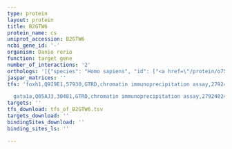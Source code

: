 ```yaml
---
type: protein
layout: protein
title: B2GTW6
protein_name: cs
uniprot_accession: B2GTW6
ncbi_gene_id: '-'
organism: Danio rerio
function: target gene
number_of_interactions: '2'
orthologs: '[{"species": "Homo sapiens", "id": ["<a href=\"/protein/o75390\">O75390</a>"]}, {"species": "Mus musculus", "id": ["<a href=\"/protein/q9czu6\">Q9CZU6</a>"]}, {"species": "Rattus norvegicus", "id": ["<a href=\"/protein/g3v936\">G3V936</a>"]}, {"species": "Drosophila melanogaster", "id": ["<a href=\"/protein/q9w401\">Q9W401</a>"]}, {"species": "Caenorhabditis elegans", "id": ["<a href=\"/protein/p34575\">P34575</a>"]}, {"species": "Saccharomyces cerevisiae", "id": ["<a href=\"/protein/p08679\">P08679</a>", "<a href=\"/protein/p00890\">P00890</a>"]}]'
jaspar_matrices: ''
tfs: 'foxh1,Q9I9E1,57930,GTRD,chromatin immunoprecipitation assay,27924024%5Buid%5D,No

  gata1a,Q05AJ3,30481,GTRD,chromatin immunoprecipitation assay,27924024%5Buid%5D,No'
targets: ''
tfs_download: tfs_of_B2GTW6.tsv
targets_download: ''
bindingSites_download: ''
binding_sites_ls: ''

---
```

